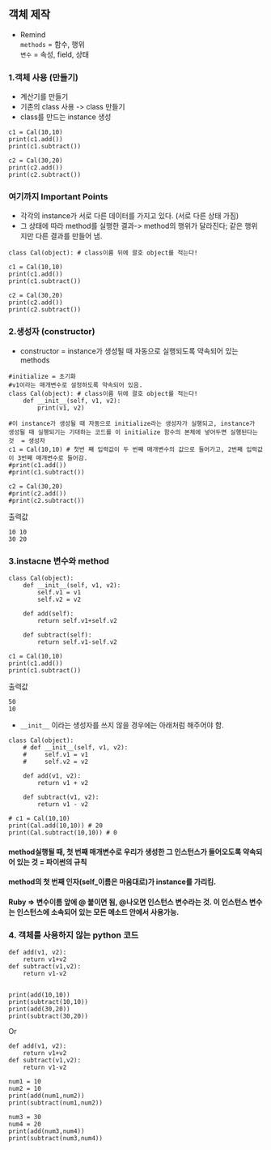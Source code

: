 ## 객체 제작
+ Remind <br>
`methods` = 함수, 행위 <br>
`변수` = 속성, field, 상태   <br>
### 1.객체 사용 (만들기)
+ 계산기를 만들기
+ 기존의 class 사용 -> class 만들기
+ class를 만드는 instance 생성
```
c1 = Cal(10,10)
print(c1.add())
print(c1.subtract())

c2 = Cal(30,20)
print(c2.add())
print(c2.subtract())
```
### 여기까지 Important Points
+ 각각의 instance가 서로 다른 데이터를 가지고 있다. (서로 다른 상태 가짐)
+ 그 상태에 따라 method를 실행한 결과-> method의 행위가 달라진다; 같은 행위지만 다른 결과를 만들어 냄.
  
```
class Cal(object): # class이름 뒤에 괄호 object를 적는다!
    
c1 = Cal(10,10)
print(c1.add())
print(c1.subtract())

c2 = Cal(30,20)
print(c2.add())
print(c2.subtract())
```
  
### 2.생성자 (constructor)
+ constructor = instance가 생성될 때 자동으로 실행되도록 약속되어 있는 methods
```
#initialize = 초기화
#v1이라는 매개변수로 설정하도록 약속되어 있음.
class Cal(object): # class이름 뒤에 괄호 object를 적는다!
    def __init__(self, v1, v2):
        print(v1, v2)

#이 instance가 생성될 때 자동으로 initialize라는 생성자가 실행되고, instance가 생성될 때 실행되기는 기대하는 코드를 이 initialize 함수의 본체에 넣어두면 실행된다는 것  = 생성자
c1 = Cal(10,10) # 첫번 째 입력값이 두 번째 매개변수의 값으로 들어가고, 2번째 입력값이 3번째 매개변수로 들어감.
#print(c1.add())
#print(c1.subtract())

c2 = Cal(30,20)
#print(c2.add())
#print(c2.subtract())
```
출력값
```
10 10
30 20
```
### 3.instacne 변수와 method
```
class Cal(object): 
    def __init__(self, v1, v2):
        self.v1 = v1
        self.v2 = v2
        
    def add(self):
        return self.v1+self.v2
        
    def subtract(self):
        return self.v1-self.v2

c1 = Cal(10,10)
print(c1.add())
print(c1.subtract())
```
출력값
```
50
10
```
+ `__init__` 이라는 생성자를 쓰지 않을 경우에는 아래처럼 해주어야 함.
```
class Cal(object): 
    # def __init__(self, v1, v2):
    #     self.v1 = v1
    #     self.v2 = v2
        
    def add(v1, v2):
        return v1 + v2
        
    def subtract(v1, v2):
        return v1 - v2

# c1 = Cal(10,10)
print(Cal.add(10,10)) # 20
print(Cal.subtract(10,10)) # 0
```
#### method실행될 때, 첫 번째 매개변수로 우리가 생성한 그 인스턴스가 들어오도록 약속되어 있는 것 = 파이썬의 규칙 <br>
#### method의 첫 번째 인자(self_이름은 마음대로)가 instance를 가리킴. <br>
#### Ruby => 변수이름 앞에 @ 붙이면 됨, @나오면 인스턴스 변수라는 것. 이 인스턴스 변수는 인스턴스에 소속되어 있는 모든 메소드 안에서 사용가능. <br>

### 4. 객체를 사용하지 않는 python 코드
```
def add(v1, v2):
    return v1+v2
def subtract(v1,v2):
    return v1-v2


print(add(10,10))
print(subtract(10,10))
print(add(30,20))
print(subtract(30,20))
```
Or
```
def add(v1, v2):
    return v1+v2
def subtract(v1,v2):
    return v1-v2

num1 = 10
num2 = 10
print(add(num1,num2))
print(subtract(num1,num2))

num3 = 30
num4 = 20
print(add(num3,num4))
print(subtract(num3,num4))
```
